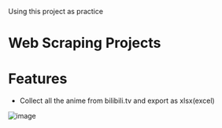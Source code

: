 Using this project as practice

# Web Scraping Projects

# Features
- Collect all the anime from bilibili.tv and export as xlsx(excel)

![image](https://user-images.githubusercontent.com/64634605/212069861-d3abacb3-1435-4284-9a93-0542e8df8a3c.png)
